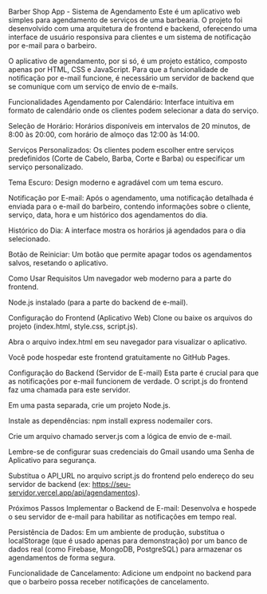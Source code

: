 Barber Shop App - Sistema de Agendamento
Este é um aplicativo web simples para agendamento de serviços de uma barbearia. O projeto foi desenvolvido com uma arquitetura de frontend e backend, oferecendo uma interface de usuário responsiva para clientes e um sistema de notificação por e-mail para o barbeiro.

O aplicativo de agendamento, por si só, é um projeto estático, composto apenas por HTML, CSS e JavaScript. Para que a funcionalidade de notificação por e-mail funcione, é necessário um servidor de backend que se comunique com um serviço de envio de e-mails.

Funcionalidades
Agendamento por Calendário: Interface intuitiva em formato de calendário onde os clientes podem selecionar a data do serviço.

Seleção de Horário: Horários disponíveis em intervalos de 20 minutos, de 8:00 às 20:00, com horário de almoço das 12:00 às 14:00.

Serviços Personalizados: Os clientes podem escolher entre serviços predefinidos (Corte de Cabelo, Barba, Corte e Barba) ou especificar um serviço personalizado.

Tema Escuro: Design moderno e agradável com um tema escuro.

Notificação por E-mail: Após o agendamento, uma notificação detalhada é enviada para o e-mail do barbeiro, contendo informações sobre o cliente, serviço, data, hora e um histórico dos agendamentos do dia.

Histórico do Dia: A interface mostra os horários já agendados para o dia selecionado.

Botão de Reiniciar: Um botão que permite apagar todos os agendamentos salvos, resetando o aplicativo.

Como Usar
Requisitos
Um navegador web moderno para a parte do frontend.

Node.js instalado (para a parte do backend de e-mail).

Configuração do Frontend (Aplicativo Web)
Clone ou baixe os arquivos do projeto (index.html, style.css, script.js).

Abra o arquivo index.html em seu navegador para visualizar o aplicativo.

Você pode hospedar este frontend gratuitamente no GitHub Pages.

Configuração do Backend (Servidor de E-mail)
Esta parte é crucial para que as notificações por e-mail funcionem de verdade. O script.js do frontend faz uma chamada para este servidor.

Em uma pasta separada, crie um projeto Node.js.

Instale as dependências: npm install express nodemailer cors.

Crie um arquivo chamado server.js com a lógica de envio de e-mail.

Lembre-se de configurar suas credenciais do Gmail usando uma Senha de Aplicativo para segurança.

Substitua o API_URL no arquivo script.js do frontend pelo endereço do seu servidor de backend (ex: https://seu-servidor.vercel.app/api/agendamentos).

Próximos Passos
Implementar o Backend de E-mail: Desenvolva e hospede o seu servidor de e-mail para habilitar as notificações em tempo real.

Persistência de Dados: Em um ambiente de produção, substitua o localStorage (que é usado apenas para demonstração) por um banco de dados real (como Firebase, MongoDB, PostgreSQL) para armazenar os agendamentos de forma segura.

Funcionalidade de Cancelamento: Adicione um endpoint no backend para que o barbeiro possa receber notificações de cancelamento.
